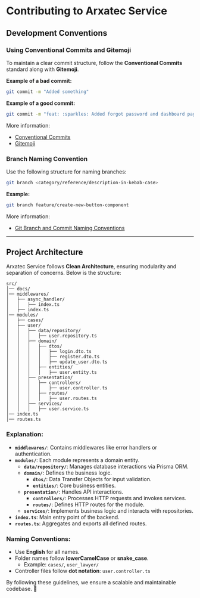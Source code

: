 # Contributing to Arxatec Service

## Development Conventions

### Using Conventional Commits and Gitemoji

To maintain a clear commit structure, follow the **Conventional Commits** standard along with **Gitemoji**.

**Example of a bad commit:**

```sh
git commit -m "Added something"
```

**Example of a good commit:**

```sh
git commit -m "feat: :sparkles: Added forgot password and dashboard page"
```

More information:

- [Conventional Commits](https://www.conventionalcommits.org/en/v1.0.0/)
- [Gitemoji](https://gitmoji.dev/)

### Branch Naming Convention

Use the following structure for naming branches:

```sh
git branch <category/reference/description-in-kebab-case>
```

**Example:**

```sh
git branch feature/create-new-button-component
```

More information:

- [Git Branch and Commit Naming Conventions](https://dev.to/varbsan/a-simplified-convention-for-naming-branches-and-commits-in-git-il4)

---

## Project Architecture

Arxatec Service follows **Clean Architecture**, ensuring modularity and separation of concerns. Below is the structure:

```
src/
│── docs/
│── middlewares/
│   ├── async_handler/
│   │   ├── index.ts
│   ├── index.ts
│── modules/
│   ├── cases/
│   ├── user/
│   │   ├── data/repository/
│   │   │   ├── user.repository.ts
│   │   ├── domain/
│   │   │   ├── dtos/
│   │   │   │   ├── login.dto.ts
│   │   │   │   ├── register.dto.ts
│   │   │   │   ├── update_user.dto.ts
│   │   │   ├── entities/
│   │   │   │   ├── user.entity.ts
│   │   ├── presentation/
│   │   │   ├── controllers/
│   │   │   │   ├── user.controller.ts
│   │   │   ├── routes/
│   │   │   │   ├── user.routes.ts
│   │   ├── services/
│   │   │   ├── user.service.ts
│── index.ts
│── routes.ts
```

### Explanation:

- **`middlewares/`**: Contains middlewares like error handlers or authentication.
- **`modules/`**: Each module represents a domain entity.
  - **`data/repository/`**: Manages database interactions via Prisma ORM.
  - **`domain/`**: Defines the business logic.
    - **`dtos/`**: Data Transfer Objects for input validation.
    - **`entities/`**: Core business entities.
  - **`presentation/`**: Handles API interactions.
    - **`controllers/`**: Processes HTTP requests and invokes services.
    - **`routes/`**: Defines HTTP routes for the module.
  - **`services/`**: Implements business logic and interacts with repositories.
- **`index.ts`**: Main entry point of the backend.
- **`routes.ts`**: Aggregates and exports all defined routes.

### Naming Conventions:

- Use **English** for all names.
- Folder names follow **lowerCamelCase** or **snake_case**.
  - Example: `cases/`, `user_lawyer/`
- Controller files follow **dot notation**: `user.controller.ts`

By following these guidelines, we ensure a scalable and maintainable codebase. 🚀
